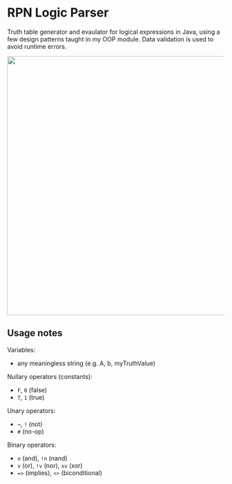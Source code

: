 # RPN Logic Parser
Truth table generator and evaulator for logical expressions in Java, using a few design patterns taught in my OOP module.
Data validation is used to avoid runtime errors.

<img align="center" width="600" src="https://user-images.githubusercontent.com/45922387/163029385-d58cb206-4406-464a-9514-f2313a2c6b32.png">

## Usage notes 
Variables:
- any meaningless string (e.g. A, b, myTruthValue)

Nullary operators (constants):
- ``F``, ``0`` (false)
- ``T``, ``1`` (true)

Unary operators:
- ``¬``, ``!`` (not)
- ``#`` (no-op)

Binary operators:
- ``n`` (and), ``!n`` (nand)
- ``v`` (or), ``!v`` (nor), ``xv`` (xor)
- ``=>`` (implies), ``<>`` (biconditional)
